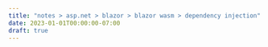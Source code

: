 ```yaml
---
title: "notes > asp.net > blazor > blazor wasm > dependency injection"
date: 2023-01-01T00:00:00-07:00
draft: true
---
```

